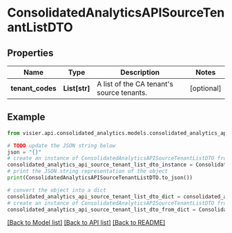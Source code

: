 # ConsolidatedAnalyticsAPISourceTenantListDTO


## Properties

Name | Type | Description | Notes
------------ | ------------- | ------------- | -------------
**tenant_codes** | **List[str]** | A list of the CA tenant&#39;s source tenants. | [optional] 

## Example

```python
from visier.api.consolidated_analytics.models.consolidated_analytics_api_source_tenant_list_dto import ConsolidatedAnalyticsAPISourceTenantListDTO

# TODO update the JSON string below
json = "{}"
# create an instance of ConsolidatedAnalyticsAPISourceTenantListDTO from a JSON string
consolidated_analytics_api_source_tenant_list_dto_instance = ConsolidatedAnalyticsAPISourceTenantListDTO.from_json(json)
# print the JSON string representation of the object
print(ConsolidatedAnalyticsAPISourceTenantListDTO.to_json())

# convert the object into a dict
consolidated_analytics_api_source_tenant_list_dto_dict = consolidated_analytics_api_source_tenant_list_dto_instance.to_dict()
# create an instance of ConsolidatedAnalyticsAPISourceTenantListDTO from a dict
consolidated_analytics_api_source_tenant_list_dto_from_dict = ConsolidatedAnalyticsAPISourceTenantListDTO.from_dict(consolidated_analytics_api_source_tenant_list_dto_dict)
```
[[Back to Model list]](../README.md#documentation-for-models) [[Back to API list]](../README.md#documentation-for-api-endpoints) [[Back to README]](../README.md)


